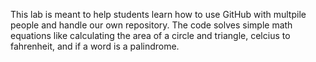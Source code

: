 This lab is meant to help students learn how to use GitHub with multpile people and handle our own repository. The code solves simple math equations like calculating the area of a circle and triangle, celcius to fahrenheit, and if a word is a palindrome.
